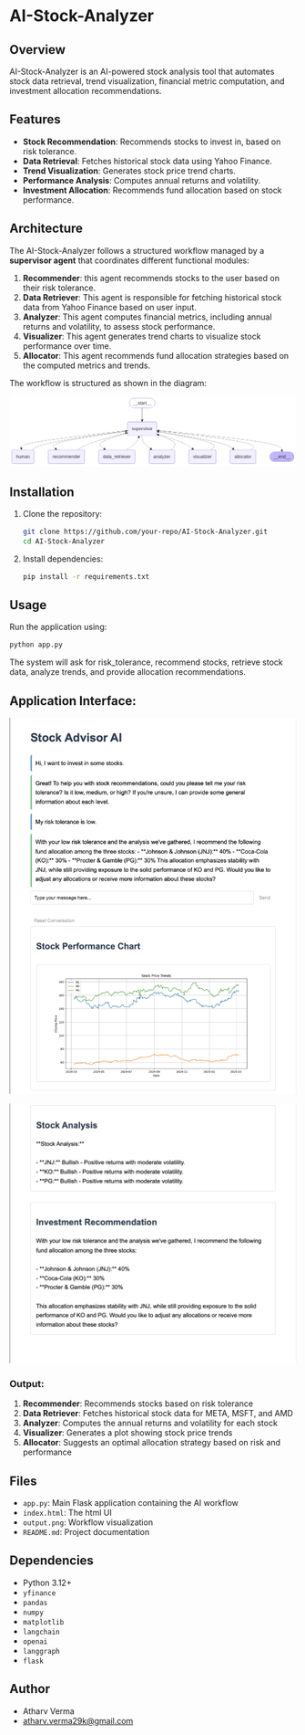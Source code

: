 # AI-Stock-Analyzer

## Overview
AI-Stock-Analyzer is an AI-powered stock analysis tool that automates stock data retrieval, trend visualization, financial metric computation, and investment allocation recommendations.

## Features
- **Stock Recommendation**: Recommends stocks to invest in, based on risk tolerance.
- **Data Retrieval**: Fetches historical stock data using Yahoo Finance.
- **Trend Visualization**: Generates stock price trend charts.
- **Performance Analysis**: Computes annual returns and volatility.
- **Investment Allocation**: Recommends fund allocation based on stock performance.

## Architecture
The AI-Stock-Analyzer follows a structured workflow managed by a **supervisor agent** that coordinates different functional modules:

1. **Recommender**: this agent recommends stocks to the user based on their risk tolerance.
2. **Data Retriever**: This agent is responsible for fetching historical stock data from Yahoo Finance based on user input.
3. **Analyzer**: This agent computes financial metrics, including annual returns and volatility, to assess stock performance.
4. **Visualizer**: This agent generates trend charts to visualize stock performance over time.
5. **Allocator**: This agent recommends fund allocation strategies based on the computed metrics and trends.

The workflow is structured as shown in the diagram:

![Workflow](sample_images/output.png)

## Installation
1. Clone the repository:
   ```sh
   git clone https://github.com/your-repo/AI-Stock-Analyzer.git
   cd AI-Stock-Analyzer
   ```
2. Install dependencies:
   ```sh
   pip install -r requirements.txt
   ```

## Usage
Run the application using:
```sh
python app.py
```
The system will ask for risk_tolerance, recommend stocks, retrieve stock data, analyze trends, and provide allocation recommendations.

## Application Interface:
![Alt text](sample_images/sample_UI.png)

![Alt text](sample_images/Sample_UI_2.png)

### Output:
1. **Recommender**: Recommends stocks based on risk tolerance
2. **Data Retriever**: Fetches historical stock data for META, MSFT, and AMD
3. **Analyzer**: Computes the annual returns and volatility for each stock
4. **Visualizer**: Generates a plot showing stock price trends
5. **Allocator**: Suggests an optimal allocation strategy based on risk and performance

## Files
- `app.py`: Main Flask application containing the AI workflow
- `index.html`: The html UI
- `output.png`: Workflow visualization
- `README.md`: Project documentation

## Dependencies
- Python 3.12+
- `yfinance`
- `pandas`
- `numpy`
- `matplotlib`
- `langchain`
- `openai`
- `langgraph`
- `flask`

## Author
- Atharv Verma
- atharv.verma29k@gmail.com



